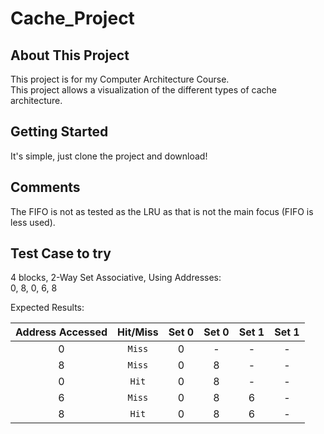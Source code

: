 # Cache_Project
## About This Project
This project is for my Computer Architecture Course.  
This project allows a visualization of the different types of cache architecture.  


## Getting Started
It's simple, just clone the project and download!

## Comments
The FIFO is not as tested as the LRU as that is not the main focus (FIFO is less used).

## Test Case to try
4 blocks, 2-Way Set Associative, Using Addresses:  
0, 8, 0, 6, 8    

Expected Results:  
  
  
| Address Accessed        | Hit/Miss           | Set 0  | Set 0  | Set 1           | Set 1  |
| :-------------: |:-------------:| :-----:| :-------------: |:-------------:| :-----:|
| 0      | `Miss` | 0 | - | - | - |
| 8      | `Miss` | 0 | 8 | - | - |
| 0      | `Hit`  | 0 | 8 | - | - |
| 6      | `Miss` | 0 | 8 | 6 | - |
| 8      | `Hit`  | 0 | 8 | 6 | - |  



